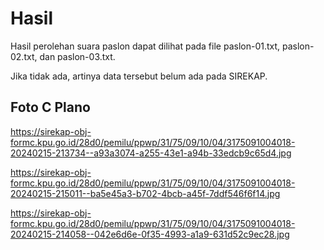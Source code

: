 # Hasil

Hasil perolehan suara paslon dapat dilihat pada file paslon-01.txt, paslon-02.txt, dan paslon-03.txt.

Jika tidak ada, artinya data tersebut belum ada pada SIREKAP.

## Foto C Plano

https://sirekap-obj-formc.kpu.go.id/28d0/pemilu/ppwp/31/75/09/10/04/3175091004018-20240215-213734--a93a3074-a255-43e1-a94b-33edcb9c65d4.jpg

https://sirekap-obj-formc.kpu.go.id/28d0/pemilu/ppwp/31/75/09/10/04/3175091004018-20240215-215011--ba5e45a3-b702-4bcb-a45f-7ddf546f6f14.jpg

https://sirekap-obj-formc.kpu.go.id/28d0/pemilu/ppwp/31/75/09/10/04/3175091004018-20240215-214058--042e6d6e-0f35-4993-a1a9-631d52c9ec28.jpg
